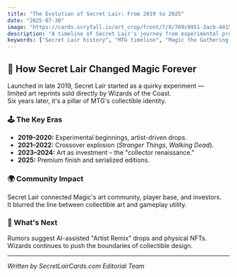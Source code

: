 ```yaml
---
title: "The Evolution of Secret Lair: From 2019 to 2025"
date: "2025-07-30"
image: "https://cards.scryfall.io/art_crop/front/7/0/709c9951-3acb-4415-94c2-f8e82fa0b71f.jpg"
description: "A timeline of Secret Lair's journey from experimental product to cornerstone of Magic's collector culture."
keywords: ["Secret Lair history", "MTG timeline", "Magic the Gathering Secret Lair evolution", "Wizards of the Coast drops"]
---
```


## 📜 How Secret Lair Changed Magic Forever

Launched in late 2019, Secret Lair started as a quirky experiment —  
limited art reprints sold directly by Wizards of the Coast.  
Six years later, it's a pillar of MTG's collectible identity.

### 🕹️ The Key Eras
- **2019–2020:** Experimental beginnings, artist-driven drops.  
- **2021–2022:** Crossover explosion (*Stranger Things*, *Walking Dead*).  
- **2023–2024:** Art as investment – the "collector renaissance."  
- **2025:** Premium finish and serialized editions.

### 🌍 Community Impact
Secret Lair connected Magic's art community, player base, and investors.  
It blurred the line between collectible art and gameplay utility.

### 🧭 What's Next
Rumors suggest AI-assisted "Artist Remix" drops and physical NFTs.  
Wizards continues to push the boundaries of collectible design.

---
*Written by SecretLairCards.com Editorial Team*





















